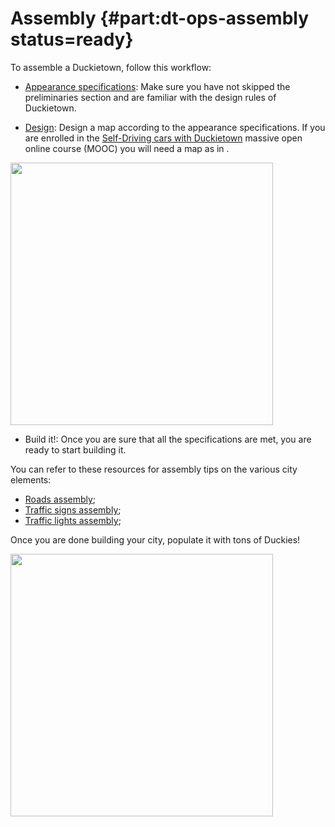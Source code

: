 # Assembly {#part:dt-ops-assembly status=ready}

To assemble a Duckietown, follow this workflow:

* [Appearance specifications](#dt-ops-appearance-specifications): Make sure you have not skipped the preliminaries section and are familiar with the design rules of Duckietown.

* [Design](#dt-ops-appearance-specifications): Design a map according to the appearance specifications. If you are enrolled in the [Self-Driving cars with Duckietown](https://www.edx.org/course/self-driving-cars-with-duckietown) massive open online course (MOOC) you will need a map as in [](#fig:mooc-map).

<div figure-id="fig:mooc-map" figure-caption="The navigation stater track is the official map of the Self-Driving Cars with Duckietown MOOC.">
  <img src="mooc-map-21.png" style='width: 30em; height:auto'/>
</div>

* Build it!: Once you are sure that all the specifications are met, you are ready to start building it.

You can refer to these resources for assembly tips on the various city elements:

- [Roads assembly](#dt-ops-tiles);
- [Traffic signs assembly](#dt-ops-city-traffic-signs);
- [Traffic lights assembly](#traffic-light-assembly);

Once you are done building your city, populate it with tons of Duckies!

<div figure-id="fig:tons-of-duckies" figure-caption="Just another day in Duckietown: the city of joy and relaxed introspection">
  <img src="tons-of-duckies.jpg" style='width: 30em; height:auto'/>
</div>
